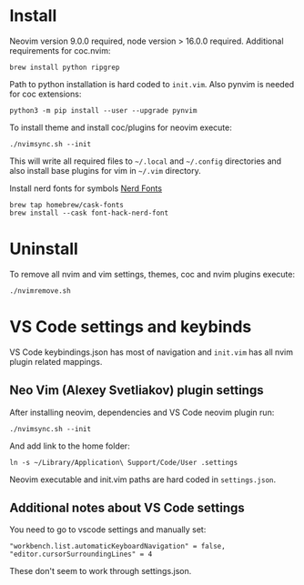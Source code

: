 # Install

Neovim version 9.0.0 required, node version > 16.0.0 required. Additional requirements for coc.nvim:

`brew install python ripgrep`

Path to python installation is hard coded to `init.vim`. Also pynvim is needed for coc extensions:

`python3 -m pip install --user --upgrade pynvim`

To install theme and install coc/plugins for neovim execute:

`./nvimsync.sh --init`

This will write all required files to `~/.local` and `~/.config` directories and also install base plugins for vim in `~/.vim` directory.

Install nerd fonts for symbols [Nerd Fonts](https://github.com/ryanoasis/nerd-fonts)

```
brew tap homebrew/cask-fonts
brew install --cask font-hack-nerd-font
```

# Uninstall

To remove all nvim and vim settings, themes, coc and nvim plugins execute:

`./nvimremove.sh`

# VS Code settings and keybinds

VS Code keybindings.json has most of navigation and `init.vim` has all nvim plugin related mappings.

## Neo Vim (Alexey Svetliakov) plugin settings

After installing neovim, dependencies and VS Code neovim plugin run:

`./nvimsync.sh --init`

And add link to the home folder:

`ln -s ~/Library/Application\ Support/Code/User .settings`

Neovim executable and init.vim paths are hard coded in `settings.json`.

## Additional notes about VS Code settings

You need to go to vscode settings and manually set:

```
"workbench.list.automaticKeyboardNavigation" = false,
"editor.cursorSurroundingLines" = 4
```

These don't seem to work through settings.json.

